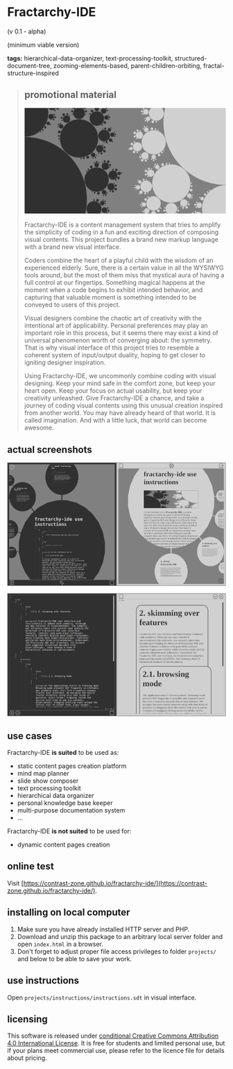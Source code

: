 # Fractarchy-IDE

(v 0.1 - alpha)

(minimum viable version)

**tags:** hierarchical-data-organizer, text-processing-toolkit, structured-document-tree, zooming-elements-based, parent-children-orbiting, fractal-structure-inspired

> ## promotional material
> 
> ![](media/socmedia.png)
> 
> Fractarchy-IDE is a content management system that tries to amplify the simplicity of coding in a fun and exciting direction of composing visual contents. This project bundles a brand new markup language with a brand new visual interface.
> 
> Coders combine the heart of a playful child with the wisdom of an experienced elderly. Sure, there is a certain value in all the WYSIWYG tools around, but the most of them miss that mystical aura of having a full control at our fingertips. Something magical happens at the moment when a code begins to exhibit intended behavior, and capturing that valuable moment is something intended to be conveyed to users of this project.
> 
> Visual designers combine the chaotic art of creativity with the intentional art of applicability. Personal preferences may play an important role in this process, but it seems there may exist a kind of universal phenomenon worth of converging about: the symmetry. That is why visual interface of this project tries to resemble a coherent system of input/output duality, hoping to get closer to igniting designer inspiration.
> 
> Using Fractarchy-IDE, we uncommonly combine coding with visual designing. Keep your mind safe in the comfort zone, but keep your heart open. Keep your focus on actual usability, but keep your creativity unleashed. Give Fractarchy-IDE a chance, and take a journey of coding visual contents using this unusual creation inspired from another world. You may have already heard of that world. It is called imagination. And with a little luck, that world can become awesome.

## actual screenshots
        
![](media/ssh1.png)

![](media/ssh2.png)

## use cases

Fractarchy-IDE **is suited** to be used as:

- static content pages creation platform
- mind map planner
- slide show composer
- text processing toolkit
- hierarchical data organizer
- personal knowledge base keeper
- multi-purpose documentation system
- ...

Fractarchy-IDE **is not suited** to be used for:

- dynamic content pages creation

## online test

Visit [https://contrast-zone.github.io/fractarchy-ide/](https://contrast-zone.github.io/fractarchy-ide/).

## installing on local computer

1. Make sure you have already installed HTTP server and PHP.
2. Download and unzip this package to an arbitrary local server folder and open `index.html` in a browser.
3. Don't forget to adjust proper file access privileges to folder `projects/` and below to be able to save your work.

## use instructions

Open `projects/instructions/instructions.sdt` in visual interface.

## licensing

This software is released under [conditional Creative Commons Attribution 4.0 International License](LICENSE). It is free for students and limited personal use, but if your plans meet commercial use, please refer to the licence file for details about pricing.

